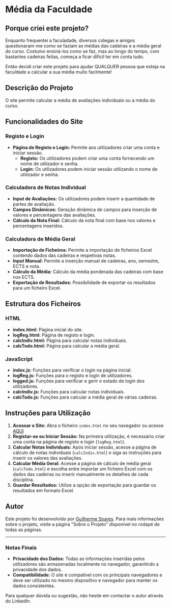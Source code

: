 # Média da Faculdade

## Porque criei este projeto?

Enquanto frequentei a faculadade, diversos colegas e amigos questionaram-me como se faziam as médias das cadeiras e a média geral do curso.
Costumo ensiná-los como se faz, mas ao longo do tempo, com bastantes cadeiras feitas, começa a ficar dificil ter em conta tudo.

Então decidi criar este projeto para ajudar QUALQUER pessoa que esteja na faculdade a calcular a sua média muito facilmente!


## Descrição do Projeto

O site permite calcular a média de avaliações individuais ou a média do curso.

## Funcionalidades do Site

### Registo e Login
- **Página de Registo e Login:** Permite aos utilizadores criar uma conta e iniciar sessão.
    - **Registo:** Os utilizadores podem criar uma conta fornecendo um nome de utilizador e senha.
    - **Login:** Os utilizadores podem iniciar sessão utilizando o nome de utilizador e senha.

### Calculadora de Notas Individual
- **Input de Avaliações:** Os utilizadores podem inserir a quantidade de partes de avaliação.
- **Campos Dinâmicos:** Geração dinâmica de campos para inserção de valores e percentagens das avaliações.
- **Cálculo da Nota Final:** Cálculo da nota final com base nos valores e percentagens inseridos.

### Calculadora de Média Geral
- **Importação de Ficheiros:** Permite a importação de ficheiros Excel contendo dados das cadeiras e respetivas notas.
- **Input Manual:** Permite a inserção manual de cadeiras, ano, semestre, ECTS e nota.
- **Cálculo da Média:** Cálculo da média ponderada das cadeiras com base nos ECTS.
- **Exportação de Resultados:** Possibilidade de exportar os resultados para um ficheiro Excel.

## Estrutura dos Ficheiros

### HTML
- **index.html:** Página inicial do site.
- **logReg.html:** Página de registo e login.
- **calcIndiv.html:** Página para calcular notas individuais.
- **calcTodo.html:** Página para calcular a média geral.

### JavaScript
- **index.js:** Funções para verificar o login na página inicial.
- **logReg.js:** Funções para o registo e login de utilizadores.
- **logged.js:** Funções para verificar e gerir o estado de login dos utilizadores.
- **calcIndiv.js:** Funções para calcular notas individuais.
- **calcTodo.js:** Funções para calcular a média geral de várias cadeiras.

## Instruções para Utilização

1. **Acessar o Site:** Abra o ficheiro `index.html` no seu navegador ou acesse [AQUI](https://www.guimbreon.online/mediaFaculdade)
2. **Registar-se ou Iniciar Sessão:** Na primeira utilização, é necessário criar uma conta na página de registo e login (`logReg.html`).
3. **Calcular Notas Individuais:** Após iniciar sessão, acesse a página de cálculo de notas individuais (`calcIndiv.html`) e siga as instruções para inserir os valores das avaliações.
4. **Calcular Média Geral:** Acesse a página de cálculo de média geral (`calcTodo.html`) e escolha entre importar um ficheiro Excel com os dados das cadeiras ou inserir manualmente os detalhes de cada disciplina.
5. **Guardar Resultados:** Utilize a opção de exportação para guardar os resultados em formato Excel.

## Autor

Este projeto foi desenvolvido por [Guilherme Soares](https://www.linkedin.com/in/guilhermesoares26/). Para mais informações sobre o projeto, visite a página "Sobre o Projeto" disponível no rodapé de todas as páginas.

---

### Notas Finais
- **Privacidade dos Dados:** Todas as informações inseridas pelos utilizadores são armazenadas localmente no navegador, garantindo a privacidade dos dados.
- **Compatibilidade:** O site é compatível com os principais navegadores e deve ser utilizado no mesmo dispositivo e navegador para manter os dados consistentes.

Para qualquer dúvida ou sugestão, não hesite em contactar o autor através do LinkedIn.
